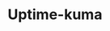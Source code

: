 ---
draft: false
title: Uptime-kuma
content:
  id: uptime-kuma
  name: Uptime-kuma
  website: https://uptime.kuma.pet/
  short_description: Uptime Kuma is a self-hosted monitoring tool like Uptime Robot.
---